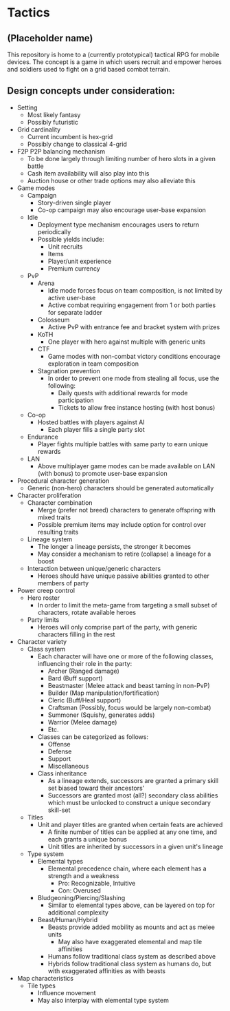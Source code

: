 # Tactics
## (Placeholder name)

This repository is home to a (currently prototypical) tactical RPG for mobile devices.  The concept is a game in which users recruit and empower heroes and soldiers used to fight on a grid based combat terrain.

## Design concepts under consideration:
- Setting
  - Most likely fantasy
  - Possibly futuristic
- Grid cardinality
  - Current incumbent is hex-grid
  - Possibly change to classical 4-grid
- F2P P2P balancing mechanism
  - To be done largely through limiting number of hero slots in a given battle
  - Cash item availability will also play into this
  - Auction house or other trade options may also alleviate this
- Game modes
  - Campaign
    - Story-driven single player
    - Co-op campaign may also encourage user-base expansion
  - Idle
    - Deployment type mechanism encourages users to return periodically
    - Possible yields include:
      - Unit recruits
      - Items
      - Player/unit experience
      - Premium currency
  - PvP
    - Arena
      - Idle mode forces focus on team composition, is not limited by active user-base
      - Active combat requiring engagement from 1 or both parties for separate ladder
    - Colosseum
      - Active PvP with entrance fee and bracket system with prizes
    - KoTH
      - One player with hero against multiple with generic units
    - CTF
      - Game modes with non-combat victory conditions encourage exploration in team composition
    - Stagnation prevention
      - In order to prevent one mode from stealing all focus, use the following:
        - Daily quests with additional rewards for mode participation
        - Tickets to allow free instance hosting (with host bonus)
  - Co-op
    - Hosted battles with players against AI
      - Each player fills a single party slot
  - Endurance
    - Player fights multiple battles with same party to earn unique rewards
  - LAN
    - Above multiplayer game modes can be made available on LAN (with bonus) to promote user-base expansion
- Procedural character generation
  - Generic (non-hero) characters should be generated automatically
- Character proliferation
  - Character combination
    - Merge (prefer not breed) characters to generate offspring with mixed traits
    - Possible premium items may include option for control over resulting traits
  - Lineage system
    - The longer a lineage persists, the stronger it becomes
    - May consider a mechanism to retire (collapse) a lineage for a boost
  - Interaction between unique/generic characters
    - Heroes should have unique passive abilities granted to other members of party
- Power creep control
  - Hero roster
    - In order to limit the meta-game from targeting a small subset of characters, rotate available heroes
  - Party limits
    - Heroes will only comprise part of the party, with generic characters filling in the rest
- Character variety
  - Class system
    - Each character will have one or more of the following classes, influencing their role in the party:
      - Archer (Ranged damage)
      - Bard (Buff support)
      - Beastmaster (Melee attack and beast taming in non-PvP)
      - Builder (Map manipulation/fortification)
      - Cleric (Buff/Heal support)
      - Craftsman (Possibly, focus would be largely non-combat)
      - Summoner (Squishy, generates adds)
      - Warrior (Melee damage)
      - Etc.
    - Classes can be categorized as follows:
      - Offense
      - Defense
      - Support
      - Miscellaneous
    - Class inheritance
      - As a lineage extends, successors are granted a primary skill set biased toward their ancestors'
      - Successors are granted most (all?) secondary class abilities which must be unlocked to construct a unique secondary skill-set
  - Titles
    - Unit and player titles are granted when certain feats are achieved
      - A finite number of titles can be applied at any one time, and each grants a unique bonus
      - Unit titles are inherited by successors in a given unit's lineage
  - Type system
    - Elemental types
      - Elemental precedence chain, where each element has a strength and a weakness
        - Pro: Recognizable, Intuitive
        - Con: Overused
    - Bludgeoning/Piercing/Slashing
      - Similar to elemental types above, can be layered on top for additional complexity
    - Beast/Human/Hybrid
      - Beasts provide added mobility as mounts and act as melee units
        - May also have exaggerated elemental and map tile affinities
      - Humans follow traditional class system as described above
      - Hybrids follow traditional class system as humans do, but with exaggerated affinities as with beasts
- Map characteristics
  - Tile types
    - Influence movement
    - May also interplay with elemental type system
